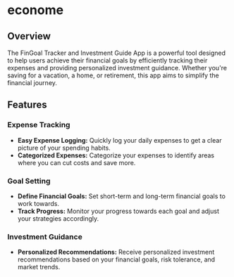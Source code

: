 # econome

## Overview

The FinGoal Tracker and Investment Guide App is a powerful tool designed to help users achieve their financial goals by efficiently tracking their expenses and providing personalized investment guidance. Whether you're saving for a vacation, a home, or retirement, this app aims to simplify the financial journey.

## Features

### Expense Tracking

- **Easy Expense Logging:** Quickly log your daily expenses to get a clear picture of your spending habits.
- **Categorized Expenses:** Categorize your expenses to identify areas where you can cut costs and save more.

### Goal Setting

- **Define Financial Goals:** Set short-term and long-term financial goals to work towards.
- **Track Progress:** Monitor your progress towards each goal and adjust your strategies accordingly.

### Investment Guidance

- **Personalized Recommendations:** Receive personalized investment recommendations based on your financial goals, risk tolerance, and market trends.



